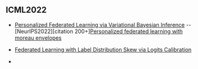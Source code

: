 ## ICML2022
- [Personalized Federated Learning via Variational Bayesian Inference](https://proceedings.mlr.press/v162/zhang22o/zhang22o.pdf)
  -- [NeurIPS2022][citation 200+][Personalized federated learning with moreau envelopes](https://proceedings.neurips.cc/paper/2020/hash/f4f1f13c8289ac1b1ee0ff176b56fc60-Abstract.html)
  
- [Federated Learning with Label Distribution Skew via Logits Calibration](https://proceedings.mlr.press/v162/zhang22p.html)
- 

